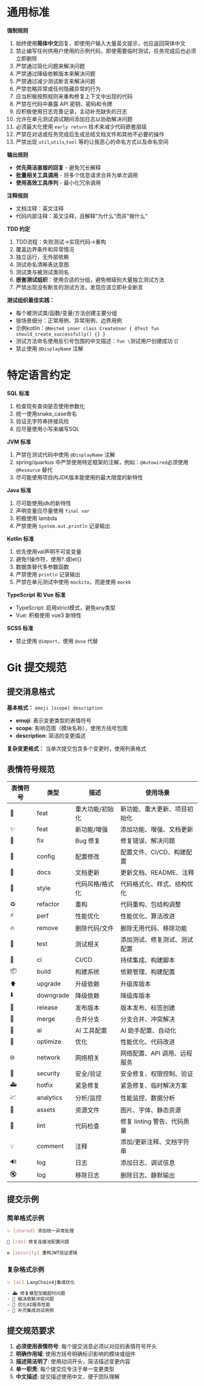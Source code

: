 # 通用标准

**强制规则**

1. 始终使用**简体中文**回复，即使用户输入大量英文提示，也应返回简体中文
2. 禁止编写任何供用户使用的示例代码，即使需要临时测试，任务完成后也必须立即删除
3. 严禁通过简化问题来解决问题
4. 严禁通过降级依赖版本来解决问题
5. 严禁通过减少测试断言来解决问题
6. 严禁忽略异常或任何隐藏异常的行为
7. 应当积极按照规则来重构修复上下文中出现的代码
8. 严禁在代码中暴露 API 密钥、密码和令牌
9. 应积极使用日志完善记录，主动补充缺失的日志
10. 允许在单元测试调试期间添加日志以协助解决问题
11. 必须最大化使用 `early return` 技术来减少代码嵌套层级
12. 严禁在对话或任务完成后生成总结文档文件和其他不必要的操作
13. 严禁出现 `util`,`utils`,`tool` 等的让我恶心的命名方式以及命名空间

**输出规则**

- **优先简洁直接的回复** - 避免冗长解释
- **批量相关工具调用** - 将多个信息请求合并为单次调用
- **使用高效工具序列** - 最小化冗余调用

**注释规则**

- 文档注释：英文注释
- 代码内部注释：英文注释，且解释"为什么"而非"做什么"

**TDD 约定**

1. TDD流程：失败测试→实现代码→重构
2. 覆盖边界条件和异常情况
3. 独立运行，无外部依赖
4. 测试命名清晰表达意图
5. 测试类与被测试类同名
6. **嵌套测试组织**：使用合适的分组，避免根级别大量独立测试方法
7. 严禁出现没有断言的测试方法，发现应该立即补全断言

**测试组织最佳实践：**

- 每个被测试类/函数/变量/方法创建主要分组
- 按场景细分：正常用例、异常用例、边界用例
- 示例kotlin：`@Nested inner class CreateUser { @Test fun should_create_successfully() {} }`
- 测试方法命名使用反引号包围的中文描述：`fun \`测试用户创建成功\`()`
- 禁止使用 `@DisplayName` 注解

# 特定语言约定

**SQL 标准**

1. 检查现有查询是否使用参数化
2. 统一使用snake_case命名
3. 验证无字符串拼接风险
4. 应尽量使用小写来编写SQL

**JVM 标准**

1. 严禁在测试代码中使用 `@DisplayName` 注解
2. spring/quarkus 中严禁使用特定框架的注解，例如：`@Autowired`必须使用 `@Resource` 替代
3. 尽可能使用项目内JDK版本能使用的最大限度的新特性

**Java 标准**

1. 尽可能使用jdk的新特性
2. 声明变量应尽量使用 `final var`
3. 积极使用 lambda
4. 严禁使用 `System.out.println` 记录输出

**Kotlin 标准**

1. 优先使用val声明不可变变量
2. 避免!!操作符，使用?.或let{}
3. 数据类替代多参数函数
4. 严禁使用 `println` 记录输出
5. 严禁在单元测试中使用 `mockito`，而是使用 `mockk`

**TypeScript 和 Vue 标准**

- TypeScript: 启用strict模式，避免any类型
- Vue: 积极使用 vue3 新特性

**SCSS 标准**

- 禁止使用 `@import`，使用 `@use` 代替

# Git 提交规范

## 提交消息格式

**基本格式：** `emoji [scope] description`

- **emoji**: 表示变更类型的表情符号
- **scope**: 影响范围（模块名称），使用方括号包围
- **description**: 简洁的变更描述

**复杂变更格式：** 当单次提交包含多个变更时，使用列表格式

## 表情符号规范

| 表情符号 | 类型        | 描述       | 使用场景               |
|------|-----------|----------|--------------------|
| 🎉   | feat      | 重大功能/初始化 | 新功能、重大更新、项目初始化     |
| ✨    | feat      | 新功能/增强   | 添加功能、增强、文档更新       |
| 🐛   | fix       | Bug 修复   | 修复错误、解决问题          |
| 🔧   | config    | 配置修改     | 配置文件、CI/CD、构建配置    |
| 📝   | docs      | 文档更新     | 更新文档、README、注释     |
| 🎨   | style     | 代码风格/格式化 | 代码格式化、样式、结构优化      |
| ♻️   | refactor  | 重构       | 代码重构、包结构调整         |
| ⚡    | perf      | 性能优化     | 性能优化、算法改进          |
| 🔥   | remove    | 删除代码/文件  | 删除无用代码、移除功能        |
| 🧪   | test      | 测试相关     | 添加测试、修复测试、测试配置     |
| 👷   | ci        | CI/CD    | 持续集成、构建脚本          |
| 📦   | build     | 构建系统     | 依赖管理、构建配置          |
| ⬆️   | upgrade   | 升级依赖     | 升级库版本              |
| ⬇️   | downgrade | 降级依赖     | 降级库版本              |
| 🚀   | release   | 发布版本     | 版本发布、标签创建          |
| 🔀   | merge     | 合并分支     | 分支合并、冲突解决          |
| 🤖   | ai        | AI 工具配置  | AI 助手配置、自动化        |
| 💄   | optimize  | 优化       | 性能优化、代码改进          |
| 🌐   | network   | 网络相关     | 网络配置、API 调用、远程服务   |
| 🔐   | security  | 安全/验证    | 安全修复、权限控制、验证       |
| 🚑   | hotfix    | 紧急修复     | 紧急修复、临时解决方案        |
| 📈   | analytics | 分析/监控    | 性能监控、数据分析          |
| 🍱   | assets    | 资源文件     | 图片、字体、静态资源         |
| 🚨   | lint      | 代码检查     | 修复 linting 警告、代码质量 |
| 💡   | comment   | 注释       | 添加/更新注释、文档字符串      |
| 🔊   | log       | 日志       | 添加日志、调试信息          |
| 🔇   | log       | 移除日志     | 删除日志、静默输出          |

## 提交示例

### 简单格式示例

```bash
✨ [shared] 添加统一异常处理

🐛 [rds] 修复连接池配置问题

♻️ [security] 重构JWT验证逻辑
```

### 复杂格式示例

```bash
✨ [ai] LangChain4j集成优化

- 🚑 修复模型加载超时问题
- 🐛 解决依赖冲突问题
- 💄 优化AI服务性能
- 🧪 补充集成测试用例
```

## 提交规范要求

1. **必须使用表情符号**: 每个提交消息必须以对应的表情符号开头
2. **明确作用域**: 使用方括号明确标识影响的模块或组件
3. **描述简洁明了**: 使用动词开头，简洁描述变更内容
4. **单一职责**: 每个提交应专注于单一变更类型
5. **中文描述**: 提交描述使用中文，便于团队理解
